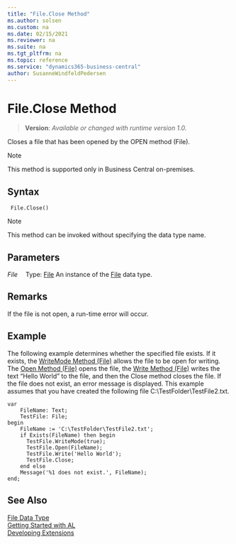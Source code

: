 ```yaml
---
title: "File.Close Method"
ms.author: solsen
ms.custom: na
ms.date: 02/15/2021
ms.reviewer: na
ms.suite: na
ms.tgt_pltfrm: na
ms.topic: reference
ms.service: "dynamics365-business-central"
author: SusanneWindfeldPedersen
---
```

[//]: # (START>DO_NOT_EDIT)
[//]: # (IMPORTANT:Do not edit any of the content between here and the END>DO_NOT_EDIT.)
[//]: # (Any modifications should be made in the .xml files in the ModernDev repo.)
# File.Close Method
> **Version**: _Available or changed with runtime version 1.0._

Closes a file that has been opened by the OPEN method (File).

> [!NOTE]
> This method is supported only in Business Central on-premises.

## Syntax
```
 File.Close()
```
> [!NOTE]
> This method can be invoked without specifying the data type name.

## Parameters
*File*
&emsp;Type: [File](file-data-type.md)
An instance of the [File](file-data-type.md) data type.


[//]: # (IMPORTANT: END>DO_NOT_EDIT)

## Remarks  
 If the file is not open, a run-time error will occur.  
  
## Example

The following example determines whether the specified file exists. If it exists, the [WriteMode Method \(File\)](file-writemode-method.md) allows the file to be open for writing. The [Open Method \(File\)](file-open-method.md) opens the file, the [Write Method \(File\)](file-writemode-method.md) writes the text “Hello World” to the file, and then the Close method closes the file. If the file does not exist, an error message is displayed. This example assumes that you have created the following file C:\\TestFolder\\TestFile2.txt.  

```al
var
    FileName: Text;
    TestFile: File;
begin
    FileName := 'C:\TestFolder\TestFile2.txt';  
    if Exists(FileName) then begin  
      TestFile.WriteMode(true);  
      TestFile.Open(FileName);  
      TestFile.Write('Hello World');  
      TestFile.Close;  
    end else  
    Message('%1 does not exist.', FileName);  
end;
```

## See Also

[File Data Type](file-data-type.md)  
[Getting Started with AL](../../devenv-get-started.md)  
[Developing Extensions](../../devenv-dev-overview.md)